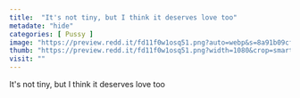 ```yaml
---
title:  "It's not tiny, but I think it deserves love too"
metadate: "hide"
categories: [ Pussy ]
image: "https://preview.redd.it/fd11f0w1osq51.png?auto=webp&s=8a91b09cf3295741629a6101d4d5a675cf3033fa"
thumb: "https://preview.redd.it/fd11f0w1osq51.png?width=1080&crop=smart&auto=webp&s=176036d395ef73b1ad43bba9311e39fb87fa71d2"
visit: ""
---
```

It's not tiny, but I think it deserves love too
